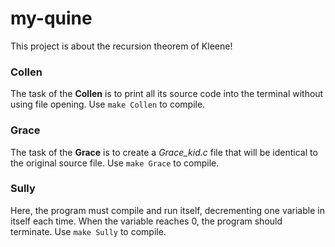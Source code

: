 # my-quine
This project is about the recursion theorem of Kleene!

### Collen
The task of the **Collen** is to print all its source code into the terminal without using file opening.
Use `make Collen` to compile.

### Grace
The task of the **Grace** is to create a *Grace_kid.c* file that will be identical to the original source file.
Use `make Grace` to compile.

### Sully
Here, the program must compile and run itself, decrementing one variable in itself each time. When the variable reaches 0, the program should terminate.
Use `make Sully` to compile.
